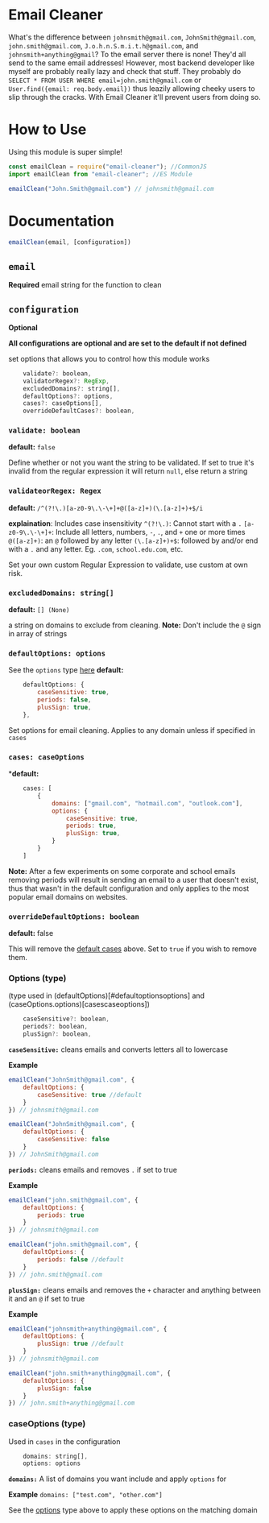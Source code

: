 # Email Cleaner

What's the difference between `johnsmith@gmail.com`, `JohnSmith@gmail.com`, `john.smith@gmail.com`, `J.o.h.n.S.m.i.t.h@gmail.com`, and `johnsmith+anything@gmail`? To the email server there is none! They'd all send to the same email addresses! However, most backend developer like myself are probably really lazy and check that stuff. They probably do `SELECT * FROM USER WHERE email=john.smith@gmail.com` or `User.find({email: req.body.email})` thus leazily allowing cheeky users to slip through the cracks. With Email Cleaner it'll prevent users from doing so.

# How to Use

Using this module is super simple! 

```javascript
const emailClean = require("email-cleaner"); //CommonJS
import emailClean from "email-cleaner"; //ES Module

emailClean("John.Smith@gmail.com") // johnsmith@gmail.com
```

# Documentation

```javascript
emailClean(email, [configuration])
```

## `email`
**Required**
email string for the function to clean

## `configuration`
**Optional**

**All configurations are optional and are set to the default if not defined**

set options that allows you to control how this module works

```javascript
    validate?: boolean,
    validatorRegex?: RegExp,
    excludedDomains?: string[],
    defaultOptions?: options,
    cases?: caseOptions[],
    overrideDefaultCases?: boolean,

```

### `validate: boolean`

**default:** `false`

Define whether or not you want the string to be validated. If set to true it's invalid from the regular expression it will return `null`, else return a string

### `validateorRegex: Regex`

**default:** `/^(?!\.)[a-z0-9\.\-\+]+@([a-z]+)(\.[a-z]+)+$/i`

**explaination**:
Includes case insensitivity
`^(?!\.)`: Cannot start with a `.`
`[a-z0-9\.\-\+]+`: Include all letters, numbers, `-`, `.`, and `+` one or more times
`@([a-z]+)`: an `@` followed by any letter
`(\.[a-z]+)+$`: followed by and/or end with a `.` and any letter. Eg. `.com`, `school.edu.com`, etc.

Set your own custom Regular Expression to validate, use custom at own risk. 

### `excludedDomains: string[]`

**default:** `[] (None)`

a string on domains to exclude from cleaning. 
**Note:** Don't include the `@` sign in array of strings 

### `defaultOptions: options`
See the `options` type [here](#options)
**default:**
```javascript
    defaultOptions: {
        caseSensitive: true,
        periods: false,
        plusSign: true,
    },
```
Set options for email cleaning. Applies to any domain unless if specified in `cases`

### `cases: caseOptions`
***default:**
```javascript
    cases: [
        {
            domains: ["gmail.com", "hotmail.com", "outlook.com"],
            options: {
                caseSensitive: true,
                periods: true,
                plusSign: true,
            }
        }
    ]
```
**Note:** After a few experiments on some corporate and school emails removing periods will result in sending an email to a user that doesn't exist, thus that wasn't in the default configuration and only applies to the most popular email domains on websites.

### `overrideDefaultOptions: boolean`
**default:** false

This will remove the [default cases](#caseoptions-type) above. Set to `true` if you wish to remove them.
### Options (type)
(type used in (defaultOptions)[#defaultoptionsoptions] and (caseOptions.options)[casescaseoptions])
```javascript
    caseSensitive?: boolean,
    periods?: boolean,
    plusSign?: boolean,
```
**`caseSensitive:`**
cleans emails and converts letters all to lowercase

**Example**
```javascript
emailClean("JohnSmith@gmail.com", {
    defaultOptions: {
        caseSensitive: true //default
    }
}) // johnsmith@gmail.com

emailClean("JohnSmith@gmail.com", {
    defaultOptions: {
        caseSensitive: false
    }
}) // JohnSmith@gmail.com
```
**`periods:`**
cleans emails and removes `.` if set to true

**Example**
```javascript
emailClean("john.smith@gmail.com", {
    defaultOptions: {
        periods: true
    }
}) // johnsmith@gmail.com

emailClean("john.smith@gmail.com", {
    defaultOptions: {
        periods: false //default
    }
}) // john.smith@gmail.com
```

**`plusSign:`**
cleans emails and removes the `+` character and anything between it and an `@` if set to true

**Example**
```javascript
emailClean("johnsmith+anything@gmail.com", {
    defaultOptions: {
        plusSign: true //default
    }
}) // johnsmith@gmail.com

emailClean("john.smith+anything@gmail.com", {
    defaultOptions: {
        plusSign: false
    }
}) // john.smith+anything@gmail.com
```

### caseOptions (type)
Used in `cases` in the configuration
```javascript
    domains: string[],
    options: options
```

**`domains:`**
A list of domains you want include and apply `options` for

**Example**
`domains: ["test.com", "other.com"]`


See the [options](#Options-type) type above to apply these options on the matching domain
